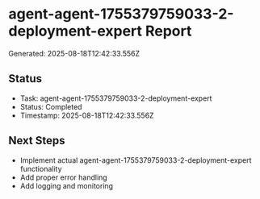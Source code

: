 # agent-agent-1755379759033-2-deployment-expert Report

Generated: 2025-08-18T12:42:33.556Z

## Status
- Task: agent-agent-1755379759033-2-deployment-expert
- Status: Completed
- Timestamp: 2025-08-18T12:42:33.556Z

## Next Steps
- Implement actual agent-agent-1755379759033-2-deployment-expert functionality
- Add proper error handling
- Add logging and monitoring
